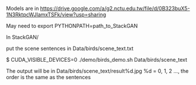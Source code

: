 Models are in https://drive.google.com/a/g2.nctu.edu.tw/file/d/0B323buX5-1N3RktpcWJIamxTSFk/view?usp=sharing

May need to export PYTHONPATH=path_to_StackGAN

In StackGAN/

put the scene sentences in Data/birds/scene_text.txt

$ CUDA_VISIBLE_DEVICES=0 ./demo/birds_demo.sh Data/birds/scene_text

The output will be in Data/birds/scene_text/result%d.jpg
  %d = 0, 1, 2 ..., the order is the same as the sentences
